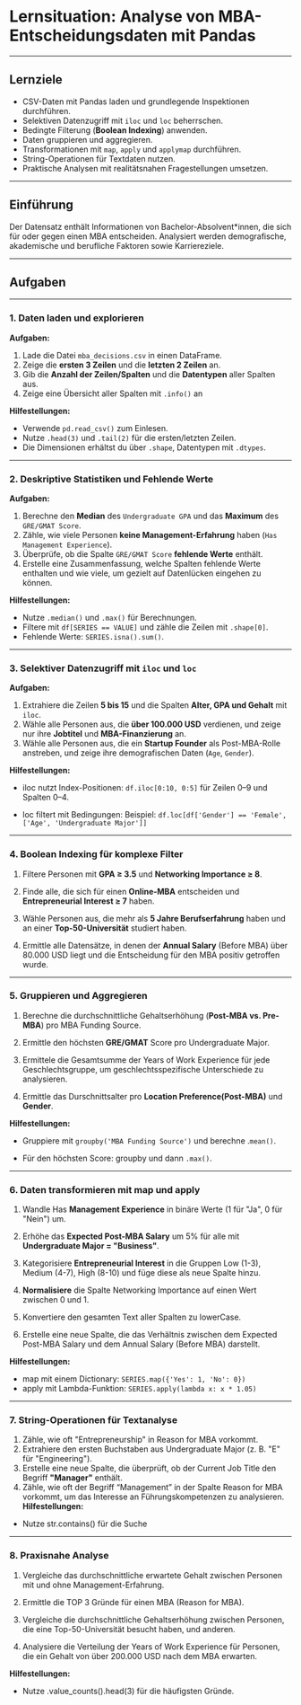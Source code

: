 # Lernsituation: Analyse von MBA-Entscheidungsdaten mit Pandas  

---

## **Lernziele**  
- CSV-Daten mit Pandas laden und grundlegende Inspektionen durchführen.  
- Selektiven Datenzugriff mit `iloc` und `loc` beherrschen.  
- Bedingte Filterung (**Boolean Indexing**) anwenden.  
- Daten gruppieren und aggregieren.  
- Transformationen mit `map`, `apply` und `applymap` durchführen.  
- String-Operationen für Textdaten nutzen.  
- Praktische Analysen mit realitätsnahen Fragestellungen umsetzen.  

---

## **Einführung**  
Der Datensatz enthält Informationen von Bachelor-Absolvent*innen, die sich für oder gegen einen MBA entscheiden. Analysiert werden demografische, akademische und berufliche Faktoren sowie Karriereziele.  


---

## **Aufgaben**  

---

### **1. Daten laden und explorieren**  
**Aufgaben:**  
1. Lade die Datei `mba_decisions.csv` in einen DataFrame.  
2. Zeige die **ersten 3 Zeilen** und die **letzten 2 Zeilen** an.  
3. Gib die **Anzahl der Zeilen/Spalten** und die **Datentypen** aller Spalten aus. 
4. Zeige eine Übersicht aller Spalten mit `.info()` an 

**Hilfestellungen:**  
- Verwende `pd.read_csv()` zum Einlesen.  
- Nutze `.head(3)` und `.tail(2)` für die ersten/letzten Zeilen.  
- Die Dimensionen erhältst du über `.shape`, Datentypen mit `.dtypes`.  

---

### **2. Deskriptive Statistiken und Fehlende Werte**  
**Aufgaben:**  
1. Berechne den **Median** des `Undergraduate GPA` und das **Maximum** des `GRE/GMAT Score`.  
2. Zähle, wie viele Personen **keine Management-Erfahrung** haben (`Has Management Experience`).  
3. Überprüfe, ob die Spalte `GRE/GMAT Score` **fehlende Werte** enthält.  
4. Erstelle eine Zusammenfassung, welche Spalten fehlende Werte enthalten und wie viele, um gezielt auf Datenlücken eingehen zu können.

**Hilfestellungen:**  
- Nutze `.median()` und `.max()` für Berechnungen.  
- Filtere mit `df[SERIES == VALUE]` und zähle die Zeilen mit `.shape[0]`.  
- Fehlende Werte: `SERIES.isna().sum()`.  

---

### **3. Selektiver Datenzugriff mit `iloc` und `loc`**  
**Aufgaben:**  
1. Extrahiere die Zeilen **5 bis 15** und die Spalten **Alter, GPA und Gehalt** mit `iloc`.  
2. Wähle alle Personen aus, die **über 100.000 USD** verdienen, und zeige nur ihre **Jobtitel** und **MBA-Finanzierung** an.  
3. Wähle alle Personen aus, die ein **Startup Founder** als Post-MBA-Rolle anstreben, und zeige ihre demografischen Daten (`Age`, `Gender`).

**Hilfestellungen:**  

* iloc nutzt Index-Positionen: `df.iloc[0:10, 0:5]` für Zeilen 0–9 und Spalten 0–4.

* loc filtert mit Bedingungen:
  Beispiel: `df.loc[df['Gender'] == 'Female', ['Age', 'Undergraduate Major']]`


---
### 4. Boolean Indexing für komplexe Filter

1. Filtere Personen mit **GPA ≥ 3.5** und **Networking Importance ≥ 8**.

2. Finde alle, die sich für einen **Online-MBA** entscheiden und **Entrepreneurial Interest ≥ 7** haben.

3. Wähle Personen aus, die mehr als **5 Jahre Berufserfahrung** haben und an einer **Top-50-Universität** studiert haben.

4. Ermittle alle Datensätze, in denen der **Annual Salary** (Before MBA) über 80.000 USD liegt und die Entscheidung für den MBA positiv getroffen wurde.

---
### 5. Gruppieren und Aggregieren

1. Berechne die durchschnittliche Gehaltserhöhung (**Post-MBA vs. Pre-MBA**) pro MBA Funding Source.

2. Ermittle den höchsten **GRE/GMAT** Score pro Undergraduate Major.

3. Ermittele die Gesamtsumme der Years of Work Experience für jede Geschlechtsgruppe, um geschlechtsspezifische Unterschiede zu analysieren.

4. Ermittle das Durschnittsalter pro **Location Preference(Post-MBA)** und **Gender**.

**Hilfestellungen:**

* Gruppiere mit `groupby('MBA Funding Source')` und berechne .`mean()`.

* Für den höchsten Score: groupby und dann `.max()`.

---
### 6. Daten transformieren mit map und apply


1. Wandle Has **Management Experience** in binäre Werte (1 für "Ja", 0 für "Nein") um.

2.  Erhöhe das **Expected Post-MBA Salary** um 5% für alle mit **Undergraduate Major = "Business"**.

3. Kategorisiere **Entrepreneurial Interest** in die Gruppen Low (1-3), Medium (4-7), High (8-10) und füge diese als neue Spalte hinzu.

4. **Normalisiere** die Spalte Networking Importance auf einen Wert zwischen 0 und 1.

5. Konvertiere den gesamten Text aller Spalten zu lowerCase.

6. Erstelle eine neue Spalte, die das Verhältnis zwischen dem Expected Post-MBA Salary und dem Annual Salary (Before MBA) darstellt.

**Hilfestellungen:**

* map mit einem Dictionary:
  `SERIES.map({'Yes': 1, 'No': 0})`
* apply mit Lambda-Funktion:
  `SERIES.apply(lambda x: x * 1.05)`

---
### 7. String-Operationen für Textanalyse
1. Zähle, wie oft "Entrepreneurship" in Reason for MBA vorkommt.
2. Extrahiere den ersten Buchstaben aus Undergraduate Major (z. B. "E" für "Engineering").
3. Erstelle eine neue Spalte, die überprüft, ob der Current Job Title den Begriff **"Manager"** enthält.
4. Zähle, wie oft der Begriff “Management” in der Spalte Reason for MBA vorkommt, um das Interesse an Führungskompetenzen zu analysieren.
**Hilfestellungen:**

* Nutze str.contains() für die Suche


---
### 8. Praxisnahe Analyse

1. Vergleiche das durchschnittliche erwartete Gehalt zwischen Personen mit und ohne Management-Erfahrung.

2. Ermittle die TOP 3 Gründe für einen MBA (Reason for MBA).

3. Vergleiche die durchschnittliche Gehaltserhöhung zwischen Personen, die eine Top-50-Universität besucht haben, und anderen.

4. Analysiere die Verteilung der Years of Work Experience für Personen, die ein Gehalt von über 200.000 USD nach dem MBA erwarten.

**Hilfestellungen:**

* Nutze .value_counts().head(3) für die häufigsten Gründe.
